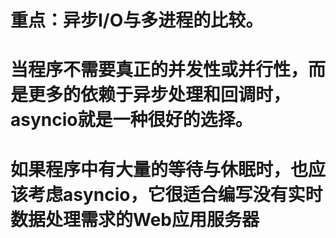 # 重点：异步I/O与多进程的比较。

# 当程序不需要真正的并发性或并行性，而是更多的依赖于异步处理和回调时，asyncio就是一种很好的选择。
# 如果程序中有大量的等待与休眠时，也应该考虑asyncio，它很适合编写没有实时数据处理需求的Web应用服务器